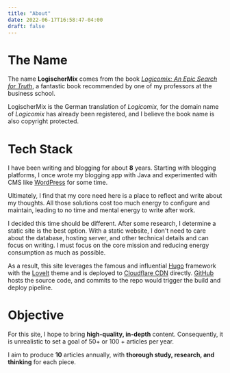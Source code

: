 ```yaml
---
title: "About"
date: 2022-06-17T16:58:47-04:00
draft: false
---
```


# The Name 

The name **LogischerMix** comes from the book [*Logicomix: An Epic Search for Truth*](https://www.amazon.ca/Logicomix-search-truth-Apostolos-Doxiadis/dp/1596914521),
a fantastic book recommended by one of my professors at the business school.

LogischerMix is the German translation of *Logicomix*, for the domain name of *Logicomix* has already 
been registered, and I believe the book name is also copyright protected. 

# Tech Stack

I have been writing and blogging for about **8** years. Starting with blogging platforms,  I once wrote my 
blogging app with Java and experimented with CMS like [WordPress](https://wordpress.com/) for
some time.  

Ultimately, I find that my core need here is a place to reflect and write about my thoughts.
All those solutions cost too much energy to configure and maintain, leading to no time and 
mental energy to write after work.  

I decided this time should be different. After some research, I determine a 
static site is the best option. With a static website, I don't need to care about the database, 
hosting server, and other technical details and can focus on writing. I must focus on the core mission and
reducing energy consumption as much as possible.

As a result, this site leverages the famous and influential [Hugo](https://gohugo.io/) framework with 
the [LoveIt](https://hugoloveit.com/) theme and is deployed to [Cloudflare CDN](https://pages.cloudflare.com/) directly. 
[GitHub](https://github.com/JustinQHu/Mblog) hosts the source code, and commits to the repo
would trigger the build and deploy pipeline. 



# Objective

For this site, I hope to bring **high-quality, in-depth** content. Consequently, it is
unrealistic to set a goal of 50+ or 100 + articles per year. 

I aim to produce **10** articles annually, with **thorough study, research, 
and thinking** for each piece.
    

